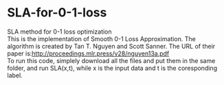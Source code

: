 # SLA-for-0-1-loss
SLA method for 0-1 loss optimization\
This is the implementation of Smooth 0-1 Loss Approximation. The algorithm is created by Tan T. Nguyen and Scott Sanner.
The URL of their paper is:http://proceedings.mlr.press/v28/nguyen13a.pdf \
To run this code, simplely download all the files and put them in the same folder, and run SLA(x,t), while x is the input data and t is the coresponding label. 
